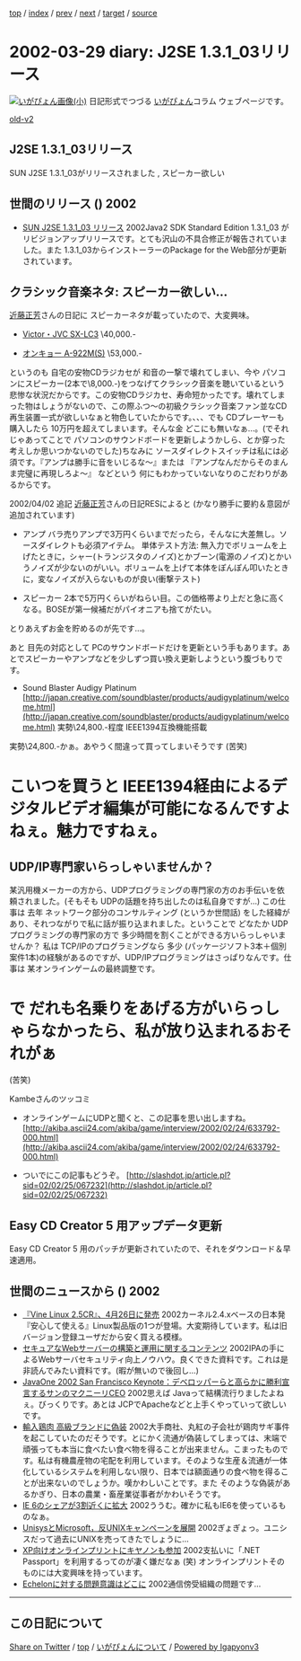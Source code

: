 [top](../index.html) 
 / [index](index.html) 
 / [prev](ig020325.html) 
 / [next](ig020331.html) 
 / [target](https://igapyon.github.io/diary/2002/ig020329.html) 
 / [source](https://github.com/igapyon/diary/blob/master/2002/ig020329.src.md) 

2002-03-29 diary: J2SE 1.3.1_03リリース
=====================================================================================================
[![いがぴょん画像(小)](https://igapyon.github.io/diary/images/iga200306s.jpg "いがぴょん")](https://igapyon.github.io/diary/memo/memoigapyon.html) 日記形式でつづる [いがぴょん](https://igapyon.github.io/diary/memo/memoigapyon.html)コラム ウェブページです。

[old-v2](ig020329-orig.html)

## J2SE 1.3.1_03リリース

SUN J2SE 1.3.1_03がリリースされました , スピーカー欲しい




 
## 世間のリリース () 2002

* [SUN J2SE 1.3.1_03 リリース](http://java.sun.com/j2se/1.3/)  2002Java2 SDK Standard Edition 1.3.1_03 がリビジョンアップリリースです。とても沢山の不具合修正が報告されていました。また 1.3.1_03からインストーラーのPackage for the Web部分が更新されています。

## クラシック音楽ネタ: スピーカー欲しい…

[近藤正芳](http://www.kk.iij4u.or.jp/~kondo/)さんの日記に スピーカーネタが載っていたので、大変興味。

* [Victor・JVC SX-LC3](http://www.jvc-victor.co.jp/audio_w/product/hifi/sxlc3/sxlc3.html)
  \40,000.-
  
* [オンキョー A-922M(S)](http://www2.onkyo.co.jp/product/products.nsf/view/DC75EC02AE57C7D14925690A001A2826?OpenDocument)
  \53,000.-

というのも 自宅の安物CDラジカセが 和音の一撃で壊れてしまい、今や パソコンにスピーカー(2本で\8,000.-)をつなげてクラシック音楽を聴いているという悲惨な状況だからです。この安物CDラジカセ、寿命短かったです。壊れてしまった物はしょうがないので、この際ふつ～の初級クラシック音楽ファン並なCD再生装置一式が欲しいなぁと物色していたからです。、、、でも
CDプレーヤーも購入したら 10万円を超えてしまいます。そんな金 どこにも無いなぁ…。(でそれじゃあってことで パソコンのサウンドボードを更新しようかしら、とか穿った考えしか思いつかないのでした)ちなみに ソースダイレクトスイッチは私には必須です。『アンプは勝手に音をいじるな～』または 『アンプなんだからそのまんま完璧に再現しろよ～』 などという 何にもわかっていないなりのこだわりがあるからです。

2002/04/02 追記 [近藤正芳](http://www.kk.iij4u.or.jp/~kondo/)さんの日記RESによると (かなり勝手に要約＆意図が追加されています)

* アンプ
  バラ売りアンプで3万円くらいまでだったら，そんなに大差無し。ソースダイレクトも必須アイテム。
  単体テスト方法: 無入力でボリュームを上げたときに，シャー(トランジスタのノイズ)とかブーン(電源のノイズ)とかいうノイズが少ないのがいい。ボリュームを上げて本体をぽんぽん叩いたときに，変なノイズが入らないものが良い(衝撃テスト)
  
* スピーカー
  2本で5万円くらいがねらい目。この価格帯より上だと急に高くなる。BOSEが第一候補だがパイオニアも捨てがたい。

とりあえずお金を貯めるのが先です…。

あと 目先の対応として PCのサウンドボードだけを更新という手もあります。あとでスピーカーやアンプなどを少しずつ買い換え更新しようという腹づもりです。

* Sound Blaster Audigy Platinum
  [http://japan.creative.com/soundblaster/products/audigyplatinum/welcome.html](http://japan.creative.com/soundblaster/products/audigyplatinum/welcome.html)
  実勢\24,800.-程度 IEEE1394互換機能搭載

実勢\24,800.-かぁ。あやうく間違って買ってしまいそうです (苦笑)
# こいつを買うと IEEE1394経由によるデジタルビデオ編集が可能になるんですよねぇ。魅力ですねぇ。

## UDP/IP専門家いらっしゃいませんか？

某汎用機メーカーの方から、UDPプログラミングの専門家の方のお手伝いを依頼されました。(そもそも
UDPの話題を持ち出したのは私自身ですが…) この仕事は 去年 ネットワーク部分のコンサルティング
(というか世間話) をした経緯があり、それつながりで私に話が振り込まれました。ということで どなたか UDPプログラミングの専門家の方で 多少時間を割くことができる方いらっしゃいませんか？ 私は TCP/IPのプログラミングなら 多少 (パッケージソフト3本＋個別案件1本)の経験があるのですが、UDP/IPプログラミングはさっぱりなんです。仕事は 某オンラインゲームの最終調整です。
# で だれも名乗りをあげる方がいらっしゃらなかったら、私が放り込まれるおそれがぁ
(苦笑)

Kambeさんのツッコミ

* オンラインゲームにUDPと聞くと、この記事を思い出しますね。
  [http://akiba.ascii24.com/akiba/game/interview/2002/02/24/633792-000.html](http://akiba.ascii24.com/akiba/game/interview/2002/02/24/633792-000.html)
  
* ついでにこの記事もどうぞ。
  [http://slashdot.jp/article.pl?sid=02/02/25/067232](http://slashdot.jp/article.pl?sid=02/02/25/067232)

## Easy CD Creator 5 用アップデータ更新

Easy CD Creator 5 用のパッチが更新されていたので、それをダウンロード＆早速適用。

## 世間のニュースから () 2002

* [『Vine Linux 2.5CR』、4月26日に発売](http://linux.ascii24.com/linux/news/today/2002/03/27/634729-000.html)  2002カーネル2.4.xベースの日本発『安心して使える』Linux製品版の1つが登場。大変期待しています。私は旧バージョン登録ユーザだから安く買える模様。
* [セキュアなWebサーバーの構築と運用に関するコンテンツ](http://www.ipa.go.jp/security/awareness/administrator/secure-web/index.html)  2002IPAの手によるWebサーバセキュリティ向上ノウハウ。良くできた資料です。これは是非読んでみたい資料です。(暇が無いので後回し…)
* [JavaOne 2002 San Francisco Keynote：デベロッパーらと高らかに勝利宣言するサンのマクニーリCEO](http://www.zdnet.co.jp/enterprise/0203/27/02032701.html)  2002思えば Javaって結構流行りましたよねぇ。びっくりです。あとは JCPでApacheなどと上手くやっていって欲しいです。
* [輸入鶏肉 高級ブランドに偽装](http://www.nhk.or.jp/news/2002/03/29/grri84000000b6xg.html)  2002大手商社、丸紅の子会社が鶏肉サギ事件を起こしていたのだそうです。とにかく流通が偽装してしまっては、末端で頑張っても本当に食べたい食べ物を得ることが出来ません。こまったものです。私は有機農産物の宅配を利用しています。そのような生産＆流通が一体化しているシステムを利用しない限り、日本では額面通りの食べ物を得ることが出来ないのでしょうか。嘆かわしいことです。また そのような偽装があるかぎり、日本の農業・畜産業従事者がかわいそうです。
* [IE 6のシェアが3割近くに拡大](http://www.zdnet.co.jp/news/0203/28/b_0327_02.html)  2002ううむ。確かに私もIE6を使っているものなぁ。
* [UnisysとMicrosoft，反UNIXキャンペーンを展開](http://www.zdnet.co.jp/news/0203/29/b_0328_19.html)  2002ぎょぎょっ。ユニシスだって過去にUNIXを売ってきたでしょうに…
* [XP向けオンラインプリントにキヤノンも参加](http://www.zdnet.co.jp/news/bursts/0203/28/02.html)  2002支払いに「.NET Passport」を利用するってのが凄く嫌だなぁ (笑) オンラインプリントそのものには大変興味を持っています。
* [Echelonに対する問題意識はどこに](http://www.zdnet.co.jp/news/0203/29/b_0328_15.html)  2002通信傍受組織の問題です…


----------------------------------------------------------------------------------------------------

## この日記について

[Share on Twitter](https://twitter.com/intent/tweet?hashtags=igapyon%2Cdiary%2C%E3%81%84%E3%81%8C%E3%81%B4%E3%82%87%E3%82%93&text=J2SE+1.3.1_03%E3%83%AA%E3%83%AA%E3%83%BC%E3%82%B9&url=https%3A%2F%2Figapyon.github.io%2Fdiary%2F2002%2Fig020329.html) / [top](../index.html) / [いがぴょんについて](https://igapyon.github.io/diary/memo/memoigapyon.html) / [Powered by Igapyonv3](https://github.com/igapyon/igapyonv3)
